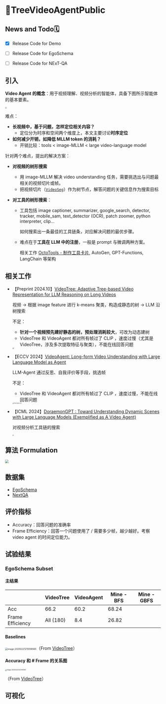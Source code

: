 # 🌲TreeVideoAgentPublic

## News and Todo🗓️

- [x] Release Code for Demo

- [ ] Release Code for EgoSchema

- [ ] Release Code for NExT-QA

## 引入

**Video Agent 的概念**：用于视频理解、视频分析的智能体，具备下图所示智能体的基本要素。

<img src="assets/agent_lilianweng.png" style="zoom: 33%;" />

难点：

+ **长视频中，基于问题，怎样定位相关内容？**
  + 定位分为时序和空间两个维度上，本文主要讨论**时序定位**
+ **如何减少开销，如降低 MLLM token 的消耗？**
  + 开销比较：tools < image-MLLM < large video-language model

针对两个难点，提出的解决方案：

+ **对视频的树形搜索**

  + 用 image-MLLM 解决 video understanding 任务，需要挑选出与问题最相关的视频切片或帧。
  + 把视频切片（[```VideoSeg```](https://github.com/fansunqi/TreeVideoAgent/blob/main/video_seg.py)）作为树节点，解答问题的关键信息作为搜索目标

+ **对工具的树形搜索**：

  + 工具包括 image captioner, summarizer, google_search, detector, tracker, mobile_sam, text_detector (OCR), patch zoomer, python interpreter, clip...  

    如何搜索出一条最佳的工具链条，对应解决问题的最优步骤。

  + 难点在于**工具在 LLM 中的注册**，一般是 prompt 与微调两种方案。

    相关工作 [OctoTools - 制作工具卡片](https://octotools.github.io/), AutoGen, GPT-Functions, LangChain 等架构

    

## 相关工作

+ 【Preprint 2024.10】[VideoTree: Adaptive Tree-based Video Representation for LLM Reasoning on Long Videos](https://videotree2024.github.io/)

  视频 -> 根据 image feature 进行 k-means 聚类，构造成静态的树 -> LLM 沿树搜索

  不足：

  + **针对一个视频预先建好静态的树，预处理消耗较大**，可改为动态建树
  + VideoTree 和 VideoAgent 都对所有帧过了 CLIP ，速度过慢（尤其是 VideoTree，涉及多次提取特征与聚类），不能在线回答问题 

  <img src="assets/VideoTree.png" style="zoom: 33%;" />

+ 【ECCV 2024】[VideoAgent: Long-form Video Understanding with Large Language Model as Agent](https://wxh1996.github.io/VideoAgent-Website/)

  LLM-Agent 通过反思、自我评价等手段，挑选帧

  不足：

  + VideoTree 和 VideoAgent 都对所有帧过了 CLIP ，速度过慢，不能在线回答问题 

  <img src="assets/VideoAgent_stf.png" alt="VideoAgent_stf" style="zoom: 25%;" />

+ 【ICML 2024】[DoraemonGPT : Toward Understanding Dynamic Scenes  with Large Language Models (Exemplified as A Video Agent)](https://z-x-yang.github.io/doraemon-gpt/)

  对视频分析工具链的搜索

  <img src="assets/dgpt.png" style="zoom:25%;" />



## 算法 Formulation

<img src="assets/bfs_gbfs.jpg" style="zoom: 67%;" />



## 数据集

+ [EgoSchema](https://github.com/egoschema/EgoSchema)
+ [NextQA](https://github.com/doc-doc/NExT-QA) 



## 评价指标

+ Accuracy：回答问题的准确率
+ Frame Efficiency：回答一个问题使用了 / 需要多少帧，越少越好。考察 video agent 的时间定位能力。



## 试验结果

### EgoSchema Subset

#### 主结果

|                  | VideoTree | VideoAgent | Mine - BFS | Mine - GBFS |
| ---------------- | --------- | ---------- | ---------- | ----------- |
| Acc              | 66.2      | 60.2       | 68.24      |             |
| Frame Efficiency | All (180) | 8.4        | 26.82      |             |

#### Baselines

<img src="assets/baselines.png" alt="image-20250221215558945" style="zoom:50%;" />（From [VideoTree](https://videotree2024.github.io/)）

#### Accuracy 和 # Frame 的关系图

<img src="assets/performance_num_frame.png" alt="image-20250222123345164" style="zoom: 33%;" />

（From [VideoTree](https://videotree2024.github.io/)）



## 可视化

